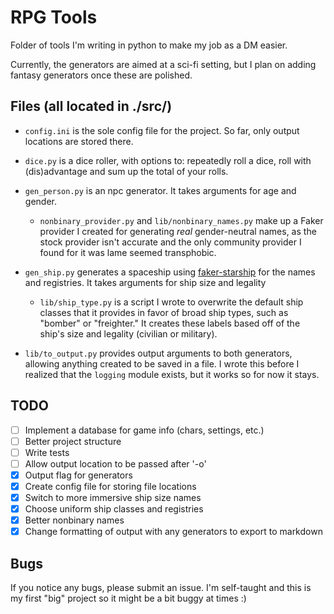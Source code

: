 # RPG Tools
Folder of tools I'm writing in python to make my job as a DM easier.

Currently, the generators are aimed at a sci-fi setting, but I plan on adding fantasy generators once these are polished.


## Files (all located in ./src/)
- `config.ini` is the sole config file for the project. So far, only output locations are stored there.

- `dice.py` is a dice roller, with options to: repeatedly roll a dice, roll with (dis)advantage and sum up the total of your rolls.

- `gen_person.py` is an npc generator. It takes arguments for age and gender.
  - `nonbinary_provider.py` and `lib/nonbinary_names.py` make up a Faker provider I created for generating *real* gender-neutral names, as the stock provider isn't accurate and the only community provider I found for it was lame seemed transphobic.

- `gen_ship.py` generates a spaceship using [faker-starship](https://pypi.org/project/faker-starship/) for the names and registries. It takes arguments for ship size and legality
  - `lib/ship_type.py` is a script I wrote to overwrite the default ship classes that it provides in favor of broad ship types, such as "bomber" or "freighter." It creates these labels based off of the ship's size and legality (civilian or military).

- `lib/to_output.py` provides output arguments to both generators, allowing anything created to be saved in a file. I wrote this before I realized that the `logging` module exists, but it works so for now it stays.

## TODO
- [ ] Implement a database for game info (chars, settings, etc.)
- [ ] Better project structure
- [ ] Write tests
- [ ] Allow output location to be passed after '-o'
- [x] Output flag for generators
- [x] Create config file for storing file locations
- [x] Switch to more immersive ship size names
- [x] Choose uniform ship classes and registries
- [x] Better nonbinary names
- [x] Change formatting of output with any generators to export to markdown

## Bugs
If you notice any bugs, please submit an issue. I'm self-taught and this is my first "big" project so it might be a bit buggy at times :)
